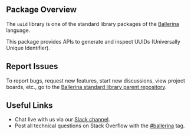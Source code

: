 ## Package Overview

The `uuid` library is one of the standard library packages of the <a target="_blank" href="https://ballerina.io/">Ballerina</a> language.

This package provides APIs to generate and inspect UUIDs (Universally Unique Identifier).


## Report Issues

To report bugs, request new features, start new discussions, view project boards, etc., go to the <a target="_blank" href="https://github.com/ballerina-platform/ballerina-standard-library">Ballerina standard library parent repository</a>.

## Useful Links

- Chat live with us via our <a target="_blank" href="https://ballerina.io/community/slack/">Slack channel</a>.
- Post all technical questions on Stack Overflow with the <a target="_blank" href="https://stackoverflow.com/questions/tagged/ballerina">#ballerina</a> tag.
